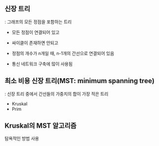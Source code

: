 ## 신장 트리

: 그래프의 모든 정점을 포함하는 트리

- 모든 정점이 연결되어 있고
- 싸이클이 존재하면 안되고
- 정점의 개수가 n개일 때, n-1개의 간선으로 연결되어 있음

- 통신 네트워크 구축에 많이 사용됨

## 최소 비용 신장 트리(MST: minimum spanning tree)

: 신장 트리 중에서 간선들의 가중치의 합이 가장 적은 트리


- Kruskal
- Prim

## Kruskal의 MST 알고리즘

탐욕적인 방법 사용
